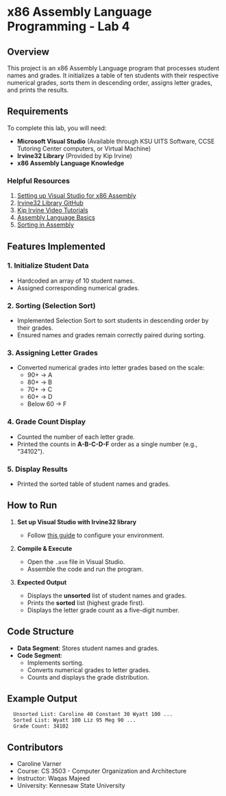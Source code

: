 # x86 Assembly Language Programming - Lab 4  

## Overview  
This project is an x86 Assembly Language program that processes student names and grades. It initializes a table of ten students with their respective numerical grades, sorts them in descending order, assigns letter grades, and prints the results.  

## Requirements  
To complete this lab, you will need:  

- **Microsoft Visual Studio** (Available through KSU UITS Software, CCSE Tutoring Center computers, or Virtual Machine)  
- **Irvine32 Library** (Provided by Kip Irvine)  
- **x86 Assembly Language Knowledge**  

### Helpful Resources  
1. [Setting up Visual Studio for x86 Assembly](http://asmirvine.com/gettingStartedVS2022/index.htm)  
2. [Irvine32 Library GitHub](https://github.com/Eazybright/Irvine32)  
3. [Kip Irvine Video Tutorials](https://media.pearsoncmg.com/ph/esm/ecs_irvine_x86_8/cw/#videonotes)  
4. [Assembly Language Basics](https://www.youtube.com/watch?v=5Eeq1xJVrx4)  
5. [Sorting in Assembly](https://www.youtube.com/watch?v=1CgsMtUmVgs&t=3s)  

## Features Implemented  
### 1. **Initialize Student Data**  
- Hardcoded an array of 10 student names.  
- Assigned corresponding numerical grades.  

### 2. **Sorting (Selection Sort)**  
- Implemented Selection Sort to sort students in descending order by their grades.  
- Ensured names and grades remain correctly paired during sorting.  

### 3. **Assigning Letter Grades**  
- Converted numerical grades into letter grades based on the scale:  
  - 90+ → A  
  - 80+ → B  
  - 70+ → C  
  - 60+ → D  
  - Below 60 → F  

### 4. **Grade Count Display**  
- Counted the number of each letter grade.  
- Printed the counts in **A-B-C-D-F** order as a single number (e.g., "34102").  

### 5. **Display Results**  
- Printed the sorted table of student names and grades.  

## How to Run  
1. **Set up Visual Studio with Irvine32 library**  
   - Follow [this guide](http://asmirvine.com/gettingStartedVS2022/index.htm) to configure your environment.  

2. **Compile & Execute**  
   - Open the `.asm` file in Visual Studio.  
   - Assemble the code and run the program.  

3. **Expected Output**  
   - Displays the **unsorted** list of student names and grades.  
   - Prints the **sorted** list (highest grade first).  
   - Displays the letter grade count as a five-digit number.  

## Code Structure  
- **Data Segment**: Stores student names and grades.  
- **Code Segment**:  
  - Implements sorting.  
  - Converts numerical grades to letter grades.  
  - Counts and displays the grade distribution.  

## Example Output  
```
  Unsorted List: Caroline 40 Constant 30 Wyatt 100 ...
  Sorted List: Wyatt 100 Liz 95 Meg 90 ...
  Grade Count: 34102
```

## **Contributors**  
- Caroline Varner
- Course: CS 3503 - Computer Organization and Architecture 
- Instructor: Waqas Majeed
- University: Kennesaw State University
